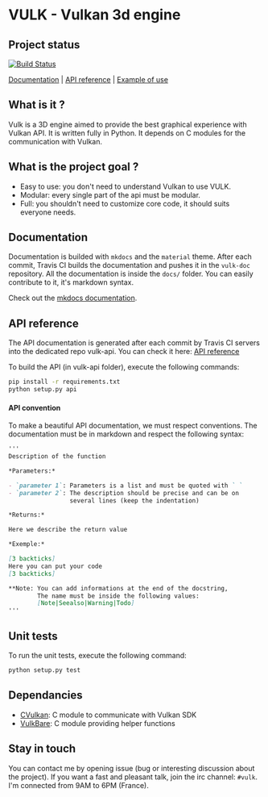 # VULK - Vulkan 3d engine

## Project status

[![Build Status](https://travis-ci.org/realitix/vulk.svg?branch=master)](https://travis-ci.org/realitix/vulk)

[Documentation](https://realitix.github.io/vulk-doc/) | [API reference](https://realitix.github.io/vulk-api/) |
[Example of use](https://github.com/realitix/vulk-demo)

## What is it ?

Vulk is a 3D engine aimed to provide the best graphical experience with Vulkan API.
It is written fully in Python. It depends on C modules for the communication with
Vulkan.

## What is the project goal ?

- Easy to use: you don't need to understand Vulkan to use VULK.
- Modular: every single part of the api must be modular.
- Full: you shouldn't need to customize core code, it should suits everyone needs.

## Documentation

Documentation is builded with `mkdocs` and the `material` theme.
After each commit, Travis CI builds the documentation and pushes it in the
`vulk-doc` repository. All the documentation is inside the `docs/` folder.
You can easily contribute to it, it's markdown syntax.

Check out the [mkdocs documentation](http://www.mkdocs.org/).

## API reference
The API documentation is generated after each commit by Travis CI servers
into the dedicated repo vulk-api. You can check it here:
[API reference](https://realitix.github.io/vulk-api/)

To build the API (in vulk-api folder), execute the following commands:

```bash
pip install -r requirements.txt
python setup.py api
```

#### API convention
To make a beautiful API documentation, we must respect conventions.
The documentation must be in markdown and respect the following syntax:

```markdown
'''
Description of the function

*Parameters:*

- `parameter 1`: Parameters is a list and must be quoted with ` `
- `parameter 2`: The description should be precise and can be on
                 several lines (keep the indentation)

*Returns:*

Here we describe the return value

*Exemple:*

[3 backticks]
Here you can put your code
[3 backticks]

**Note: You can add informations at the end of the docstring,
        The name must be inside the following values:
        [Note|Seealso|Warning|Todo]
'''
```

## Unit tests

To run the unit tests, execute the following command:

```bash
python setup.py test
```

## Dependancies

- [CVulkan](https://github.com/realitix/cvulkan): C module to communicate with Vulkan SDK
- [VulkBare](https://github.com/realitix/vulk-bare): C module providing helper functions

## Stay in touch

You can contact me by opening issue (bug or interesting discussion about
the project). If you want a fast and pleasant talk, join the irc channel:
`#vulk`. I'm connected from 9AM to 6PM (France).
